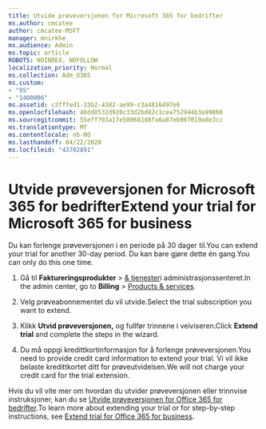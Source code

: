 ```yaml
---
title: Utvide prøveversjonen for Microsoft 365 for bedrifter
ms.author: cmcatee
author: cmcatee-MSFT
manager: mnirkhe
ms.audience: Admin
ms.topic: article
ROBOTS: NOINDEX, NOFOLLOW
localization_priority: Normal
ms.collection: Adm_O365
ms.custom:
- "95"
- "1400006"
ms.assetid: c3fffed1-33b2-4382-ae99-c3a4816497e6
ms.openlocfilehash: 46dd8532d920c33d2bd82c1cea752944b3a99866
ms.sourcegitcommit: 55eff703a17e500681d8fa6a87eb067019ade3cc
ms.translationtype: MT
ms.contentlocale: nb-NO
ms.lasthandoff: 04/22/2020
ms.locfileid: "43702891"
---
```

# <a name="extend-your-trial-for-microsoft-365-for-business"></a><span data-ttu-id="6bea3-102">Utvide prøveversjonen for Microsoft 365 for bedrifter</span><span class="sxs-lookup"><span data-stu-id="6bea3-102">Extend your trial for Microsoft 365 for business</span></span>

<span data-ttu-id="6bea3-103">Du kan forlenge prøveversjonen i en periode på 30 dager til.</span><span class="sxs-lookup"><span data-stu-id="6bea3-103">You can extend your trial for another 30-day period.</span></span> <span data-ttu-id="6bea3-104">Du kan bare gjøre dette én gang.</span><span class="sxs-lookup"><span data-stu-id="6bea3-104">You can only do this one time.</span></span>
  
1. <span data-ttu-id="6bea3-105">Gå til **Faktureringsprodukter** \> [& tjenester](https://portal.office.com/adminportal/home#/subscriptions)i administrasjonssenteret.</span><span class="sxs-lookup"><span data-stu-id="6bea3-105">In the admin center, go to **Billing** \> [Products & services](https://portal.office.com/adminportal/home#/subscriptions).</span></span>

2. <span data-ttu-id="6bea3-106">Velg prøveabonnementet du vil utvide.</span><span class="sxs-lookup"><span data-stu-id="6bea3-106">Select the trial subscription you want to extend.</span></span>

3. <span data-ttu-id="6bea3-107">Klikk **Utvid prøveversjonen,** og fullfør trinnene i veiviseren.</span><span class="sxs-lookup"><span data-stu-id="6bea3-107">Click **Extend trial** and complete the steps in the wizard.</span></span>

4. <span data-ttu-id="6bea3-108">Du må oppgi kredittkortinformasjon for å forlenge prøveversjonen.</span><span class="sxs-lookup"><span data-stu-id="6bea3-108">You need to provide credit card information to extend your trial.</span></span> <span data-ttu-id="6bea3-109">Vi vil ikke belaste kredittkortet ditt for prøveutvidelsen.</span><span class="sxs-lookup"><span data-stu-id="6bea3-109">We will not charge your credit card for the trial extension.</span></span>

<span data-ttu-id="6bea3-110">Hvis du vil vite mer om hvordan du utvider prøveversjonen eller trinnvise instruksjoner, kan du se [Utvide prøveversjonen for Office 365 for bedrifter](https://docs.microsoft.com/microsoft-365/commerce/extend-your-trial).</span><span class="sxs-lookup"><span data-stu-id="6bea3-110">To learn more about extending your trial or for step-by-step instructions, see [Extend trial for Office 365 for business](https://docs.microsoft.com/microsoft-365/commerce/extend-your-trial).</span></span>
